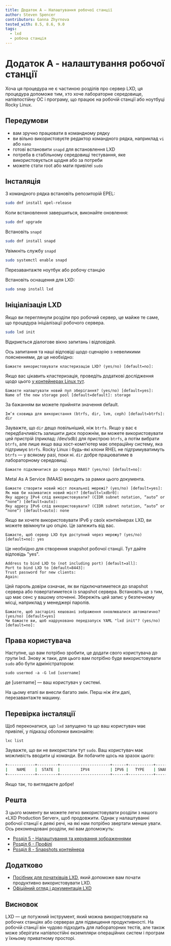 ```yaml
---
title: Додаток А – Налаштування робочої станції
author: Steven Spencer
contributors: Ganna Zhyrnova
tested_with: 8.5, 8.6, 9.0
tags:
  - lxd
  - робоча станція
---
```


# Додаток А - налаштування робочої станції

Хоча ця процедура не є частиною розділів про сервер LXD, ця процедура допоможе тим, хто хоче лабораторне середовище, напівпостійну ОС і програму, що працює на робочій станції або ноутбуці Rocky Linux.

## Передумови

* вам зручно працювати в командному рядку
* ви вільно використовуєте редактор командного рядка, наприклад `vi` або `nano`
* готові встановити `snapd` для встановлення LXD
* потреба в стабільному середовищі тестування, яке використовується щодня або за потреби
* можете стати root або мати привілеї `sudo`

## Інсталяція

З командного рядка встановіть репозиторій EPEL:

```bash
sudo dnf install epel-release 
```

Коли встановлення завершиться, виконайте оновлення:

```bash
sudo dnf upgrade
```

Встановіть `snapd`

```bash
sudo dnf install snapd 
```

Увімкніть службу `snapd`

```bash
sudo systemctl enable snapd
```

Перезавантажте ноутбук або робочу станцію

Встановіть оснащення для LXD:

```bash
sudo snap install lxd
```

## Ініціалізація LXD

Якщо ви переглянули розділи про робочий сервер, це майже те саме, що процедура ініціалізації робочого сервера.

```bash
sudo lxd init
```

Відкриється діалогове вікно запитань і відповідей.

Ось запитання та наші відповіді щодо сценарію з невеликими поясненнями, де це необхідно:

```text
Бажаєте використовувати кластеризацію LXD? (yes/no) [default=no]:
```

Якщо вас цікавить кластеризація, проведіть додаткові дослідження щодо цього [у контейнерах Linux тут](https://documentation.ubuntu.com/lxd/en/latest/clustering/).

```text
Бажаєте налаштувати новий пул зберігання? (yes/no) [default=yes]:
Name of the new storage pool [default=default]: storage
```

За бажанням ви можете прийняти значення default.

```text
Ім’я сховища для використання (btrfs, dir, lvm, ceph) [default=btrfs]: dir
```

Зауважте, що `dir` дещо повільніший, ніж `btrfs`. Якщо у вас є передбачливість залишити диск порожнім, ви можете використовувати цей пристрій (приклад: /dev/sdb) для пристрою `btrfs`, а потім вибрати `btrfs`, але лише якщо ваш хост-комп’ютер має операційну систему, яка підтримує `btrfs`. Rocky Linux і будь-які клони RHEL не підтримуватимуть `btrfs` — у всякому разі, поки ні. `dir` добре працюватиме в лабораторному середовищі.

```text
Бажаєте підключитися до сервера MAAS? (yes/no) [default=no]:
```

Metal As A Service (MAAS) виходить за рамки цього документа.

```text
Бажаєте створити новий міст локальної мережі? (yes/no) [default=yes]:
Як мав би називатися новий міст? [default=lxdbr0]: 
Яку адресу IPv4 слід використовувати? (CIDR subnet notation, “auto” or “none”) [default=auto]:
Яку адресу IPv6 слід використовувати? (CIDR subnet notation, “auto” or “none”) [default=auto]: none
```

Якщо ви хочете використовувати IPv6 у своїх контейнерах LXD, ви можете ввімкнути цю опцію. Це залежить від вас.

```text
Бажаєте, щоб сервер LXD був доступний через мережу? (yes/no) [default=no]: yes
```

Це необхідно для створення snapshot робочої станції. Тут дайте відповідь "yes".

```text
Address to bind LXD to (not including port) [default=all]:
Port to bind LXD to [default=8443]:
Trust password for new clients:
Again:
```

Цей пароль довіри означає, як ви підключатиметеся до snapshot сервера або повертатиметеся із snapshot сервера. Встановіть це з тим, що має сенс у вашому оточенні. Збережіть цей запис у безпечному місці, наприклад у менеджері паролів.

```text
Бажаєте, щоб застарілі кешовані зображення оновлювалися автоматично? (yes/no) [default=yes]
Чи бажаєте ви, щоб надруковано передзапуск YAML "lxd init"? (yes/no) [default=no]:
```

## Права користувача

Наступне, що вам потрібно зробити, це додати свого користувача до групи lxd. Знову ж таки, для цього вам потрібно буде використовувати `sudo` або бути адміністратором:

```text
sudo usermod -a -G lxd [username]
```

де [username] — ваш користувач у системі.

На цьому етапі ви внесли багато змін. Перш ніж йти далі, перезавантажте машину.

## Перевірка інсталяції

Щоб переконатися, що `lxd` запущено та що ваш користувач має привілеї, у підказці оболонки виконайте:

```text
lxc list
```

Зауважте, що ви не використали тут `sudo`. Ваш користувач має можливість вводити ці команди. Ви побачите щось на зразок цього:

```bash
+------------+---------+----------------------+------+-----------+-----------+
|    NAME    |  STATE  |         IPV4         | IPV6 |   TYPE    | SNAPSHOTS |
+------------+---------+----------------------+------+-----------+-----------+
```

Якщо так, то виглядаєте добре!

## Решта

З цього моменту ви можете легко використовувати розділи з нашого «LXD Production Server», щоб продовжити. Однак у налаштуванні робочої станції є деякі речі, на які нам потрібно звертати менше уваги. Ось рекомендовані розділи, які вам допоможуть:

* [Розділ 5 - Налаштування та керування зображеннями](05-lxd_images.md)
* [Розділ 6 - Профілі](06-profiles.md)
* [Розділ 8 - Snapshots контейнера](08-snapshots.md)

## Додатково

* [Посібник для початківців LXD](../../guides/containers/lxd_web_servers.md), який допоможе вам почати продуктивно використовувати LXD.
* [Офіційний огляд і документація LXD](https://documentation.ubuntu.com/lxd/en/latest/)

## Висновок

LXD — це потужний інструмент, який можна використовувати на робочих станціях або серверах для підвищення продуктивності. На робочій станції він чудово підходить для лабораторних тестів, але також може зберігати напівпостійні екземпляри операційних систем і програм у їхньому приватному просторі.
